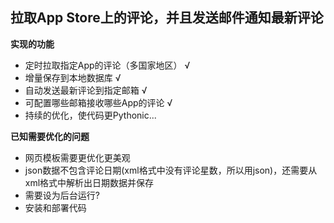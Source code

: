 
## 拉取App Store上的评论，并且发送邮件通知最新评论

**实现的功能**

- 定时拉取指定App的评论（多国家地区） √
- 增量保存到本地数据库 √
- 自动发送最新评论到指定邮箱 √
- 可配置哪些邮箱接收哪些App的评论 √
- 持续的优化，使代码更Pythonic...

**已知需要优化的问题**
- 网页模板需要更优化更美观
- json数据不包含评论日期(xml格式中没有评论星数，所以用json)，还需要从xml格式中解析出日期数据并保存
- 需要设为后台运行?
- 安装和部署代码
